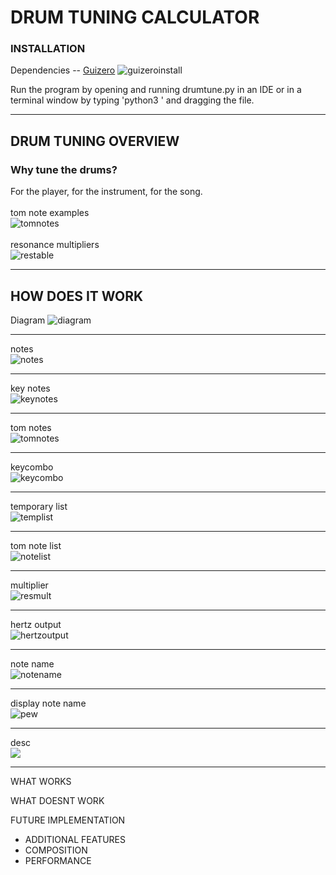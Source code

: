 # DRUM TUNING CALCULATOR

### INSTALLATION

Dependencies -- [Guizero](https://lawsie.github.io/guizero/)
![guizeroinstall](/images/guizeroinstall.png)

Run the program by opening and running drumtune.py in an IDE or in a terminal window by typing 'python3 ' and dragging the file.
***

## DRUM TUNING OVERVIEW

### Why tune the drums?
For the player, for the instrument, for the song.
<br/>
<br/>
tom note examples<br/>
![tomnotes](/images/tomsizenotes.png)<br/>
<br/>
resonance multipliers<br/>
![restable](/images/restable.png)<br/>
***

## HOW DOES IT WORK
Diagram
![diagram](/images/diagram.png)<br/>
***
notes <br/>
![notes](/images/notes.png)<br/>
***
key notes <br/>
![keynotes](/images/keynotes.png)<br/>
***
tom notes <br/>
![tomnotes](/images/tomnotes.png)<br/>
***
keycombo <br/>
![keycombo](/images/keycombo.png)<br/>
***
temporary list <br/>
![templist](/images/templist.png)<br/>
***
tom note list <br/>
![notelist](/images/notelist.png)<br/>
***
multiplier <br/>
![resmult](/images/resmult.png)<br/>
***
hertz output <br/>
![hertzoutput](/images/hertzoutput.png)<br/>
***
note name <br/>
![notename](/images/notename.png)<br/>
***
display note name <br/>
![pew](/images/pew.png)<br/>
***
desc <br/>
![](/images/.png)<br/>
***

WHAT WORKS

WHAT DOESNT WORK

FUTURE IMPLEMENTATION
- ADDITIONAL FEATURES
- COMPOSITION
- PERFORMANCE
